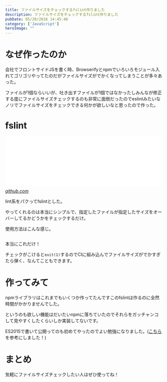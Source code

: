 ```yaml
---
title: ファイルサイズをチェックするfslint作りました
description: ファイルサイズをチェックするfslint作りました
pubDate: 05/20/2016 14:45:40
category: ['JavaScript']
heroImage: ""
---
```

<h1>なぜ作ったのか</h1>

<p>会社でフロントサイドJSを書く時、Browserifyとnpmでいろいろモジュール入れてゴリゴリやってたのだがファイルサイズがでかくなってしまうことが多々あった。</p>

<p>ファイルが1個ならいいが、吐き出すファイルが1個ではなかったしみんなが修正する度にファイルサイズチェックするのも非常に面倒だったのでeslintみたいなノリでファイルサイズをチェックできる何かが欲しいなと思ったので作った。</p>

<h1>fslint</h1>

<p><iframe src="//hatenablog-parts.com/embed?url=https%3A%2F%2Fgithub.com%2Fsota1235%2Ffslint" title="sota1235/fslint" class="embed-card embed-webcard" scrolling="no" frameborder="0" style="display: block; width: 100%; height: 155px; max-width: 500px; margin: 10px 0px;"></iframe><cite class="hatena-citation"><a href="https://github.com/sota1235/fslint">github.com</a></cite></p>

<p>lint系をパクってfslintとした。</p>

<p>やってくれるのは本当にシンプルで、指定したファイルが指定したサイズをオーバーしてるかどうかをチェックするだけ。</p>

<p>使用方法はこんな感じ。</p>

<p><img src="https://i.gyazo.com/f8660bdb30356ba24f3212f69e8aae82.gif" alt="" /></p>

<p>本当にこれだけ！</p>

<p>チェックがこけると<code>exit(1)</code>するのでCIに組み込んでファイルサイズがでかすぎたら弾く、なんてこともできます。</p>

<h1>作ってみて</h1>

<p>npmライブラリはこれまでもいくつか作ってたんですこのfslintは作るのに全然時間がかかりませんでした。</p>

<p>というのも欲しい機能はだいたいnpmに落ちていたのでそれらをガッチャンコして見やすくしたくらいしか実装してないです。</p>

<p>ES2015で書いて公開ってのも初めてやったのでよい勉強になりました。(<a href="http://efcl.info/2015/01/09/write-es6/">こちら</a>を参考にしました！)</p>

<h1>まとめ</h1>

<p>気軽にファイルサイズチェックしたい人はぜひ使ってね！</p>

